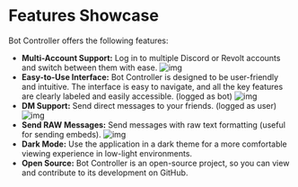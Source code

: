 # Features Showcase

Bot Controller offers the following features:

- **Multi-Account Support:** Log in to multiple Discord or Revolt accounts and switch between them with ease.
    ![img](https://imgur.com/ExZN0MP.png)
- **Easy-to-Use Interface:** Bot Controller is designed to be user-friendly and intuitive. The interface is easy to navigate, and all the key features are clearly labeled and easily accessible.
  (logged as bot)
  ![img](https://user-images.githubusercontent.com/88963084/232246565-5de8f8a4-6629-4c88-811f-df89a9c8bada.png)
- **DM Support:** Send direct messages to your friends.
  (logged as user)
  ![img](https://user-images.githubusercontent.com/88963084/232246799-7ddb8ba4-778f-4eea-8ae2-a4c1e1e19877.png)
- **Send RAW Messages:** Send messages with raw text formatting (useful for sending embeds).
  ![img](https://user-images.githubusercontent.com/88963084/232246982-be0f5b58-def6-4286-a7f3-937152e84657.png)
- **Dark Mode:** Use the application in a dark theme for a more comfortable viewing experience in low-light environments.
- **Open Source:** Bot Controller is an open-source project, so you can view and contribute to its development on GitHub.
